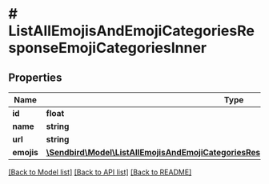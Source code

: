 # # ListAllEmojisAndEmojiCategoriesResponseEmojiCategoriesInner

## Properties

Name | Type | Description | Notes
------------ | ------------- | ------------- | -------------
**id** | **float** |  | [optional]
**name** | **string** |  | [optional]
**url** | **string** |  | [optional]
**emojis** | [**\Sendbird\Model\ListAllEmojisAndEmojiCategoriesResponseEmojiCategoriesInnerEmojisInner[]**](ListAllEmojisAndEmojiCategoriesResponseEmojiCategoriesInnerEmojisInner.md) |  | [optional]

[[Back to Model list]](../../README.md#models) [[Back to API list]](../../README.md#endpoints) [[Back to README]](../../README.md)
